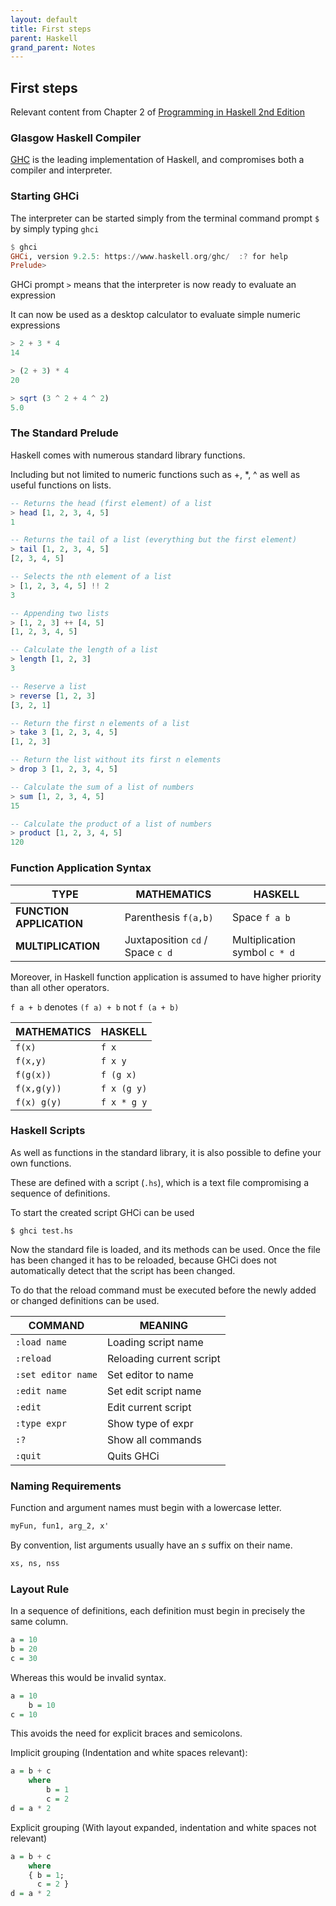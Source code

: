 ```yaml
---
layout: default
title: First steps
parent: Haskell
grand_parent: Notes
---
```


## First steps
Relevant content from Chapter 2 of [Programming in Haskell 2nd Edition](https://www.cambridge.org/us/academic/subjects/computer-science/programming-languages-and-applied-logic/programming-haskell-2nd-edition)

### Glasgow Haskell Compiler
[GHC](https://www.haskell.org/platform/) is the leading implementation of Haskell, and compromises both a compiler and interpreter.

### Starting GHCi

The interpreter can be started simply from the terminal command prompt `$` by simply typing `ghci`

```haskell
$ ghci
GHCi, version 9.2.5: https://www.haskell.org/ghc/  :? for help
Prelude>
```

GHCi prompt `>` means that the interpreter is now ready to evaluate an expression

It can now be used as a desktop calculator to evaluate simple numeric expressions

```haskell
> 2 + 3 * 4
14

> (2 + 3) * 4
20

> sqrt (3 ^ 2 + 4 ^ 2)
5.0
```

### The Standard Prelude

Haskell comes with numerous standard library functions.

Including but not limited to numeric functions such as +, *, ^ as well as useful functions on lists.

```haskell
-- Returns the head (first element) of a list
> head [1, 2, 3, 4, 5]
1

-- Returns the tail of a list (everything but the first element)
> tail [1, 2, 3, 4, 5]
[2, 3, 4, 5]

-- Selects the nth element of a list
> [1, 2, 3, 4, 5] !! 2
3

-- Appending two lists
> [1, 2, 3] ++ [4, 5]
[1, 2, 3, 4, 5]

-- Calculate the length of a list
> length [1, 2, 3]
3

-- Reserve a list
> reverse [1, 2, 3]
[3, 2, 1]

-- Return the first n elements of a list
> take 3 [1, 2, 3, 4, 5]
[1, 2, 3]

-- Return the list without its first n elements
> drop 3 [1, 2, 3, 4, 5]

-- Calculate the sum of a list of numbers
> sum [1, 2, 3, 4, 5]
15

-- Calculate the product of a list of numbers
> product [1, 2, 3, 4, 5]
120
```

### Function Application Syntax

**TYPE**          | **MATHEMATICS**          | **HASKELL**                                                  |
-------------------- | -------------------- | -------------------- |
**FUNCTION APPLICATION** | Parenthesis `f(a,b)`    | Space `f a b` |
**MULTIPLICATION** | Juxtaposition `cd` / Space `c d` | Multiplication symbol `c * d`  |

Moreover, in Haskell function application is assumed to have higher priority than all other operators.

`f a + b` denotes `(f a) + b` not `f (a + b)`

**MATHEMATICS**          | **HASKELL**                                                  |
-------------------- | -------------------- |
`f(x)`    | `f x` |
`f(x,y)` | `f x y`|
`f(g(x))` | `f (g x)`|
`f(x,g(y))` | `f x (g y)`|
`f(x) g(y)` | `f x * g y`|

### Haskell Scripts

As well as functions in the standard library, it is also possible to define your own functions.

These are defined with a script (`.hs`), which is a text file compromising a sequence of definitions.

To start the created script GHCi can be used

```console
$ ghci test.hs
```

Now the standard file is loaded, and its methods can be used. Once the file has been changed it has to be reloaded, because GHCi does not automatically detect that the script has been changed.

To do that the reload command must be executed before the newly added or changed definitions can be used.

**COMMAND**          | **MEANING**                                                  |
-------------------- | -------------------- |
`:load name`    | Loading script name |
`:reload` | Reloading current script |
`:set editor name` | Set editor to name |
`:edit name` | Set edit script name |
`:edit` | Edit current script |
`:type expr` | Show type of expr |
`:?` | Show all commands |
`:quit` | Quits GHCi |

### Naming Requirements

Function and argument names must begin with a lowercase letter.

```haskell
myFun, fun1, arg_2, x'
```

By convention, list arguments usually have an *s* suffix on their name.

```haskell
xs, ns, nss
```

### Layout Rule

In a sequence of definitions, each definition must begin in precisely the same column.

```haskell
a = 10
b = 20
c = 30
```

Whereas this would be invalid syntax.

```haskell
a = 10
    b = 10
c = 10
```
This avoids the need for explicit braces and semicolons.

Implicit grouping (Indentation and white spaces relevant):

```haskell
a = b + c
    where
        b = 1
        c = 2
d = a * 2
```

Explicit grouping (With layout expanded, indentation and white spaces not relevant)

```haskell
a = b + c
    where
    { b = 1;
      c = 2 }
d = a * 2
```
